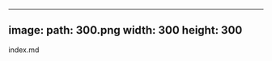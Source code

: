 <head>
<meta property="twitter:card" content="summary" />
</head>

---
image:
  path: 300.png
  width: 300
  height: 300
---

index.md
